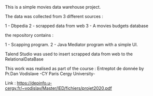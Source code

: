 This is a simple movies data warehouse project.


The data was collected from 3 different sources :

1 - Dbpedia
2 - scrapped data from web
3 - A movies budgets database


the repository contains :

1 - Scapping program.
2 - Java Mediator program with a simple UI.


Talend Studio was used to insert scrapped data from web to the RelationalDataBase


This work was realised  as part of the course : Entreptot de donnée by Pr.Dan Vodislave
-CY Paris Cergy University-


Link : https://depinfo.u-cergy.fr/~vodislav/Master/IED/fichiers/projet2020.pdf
